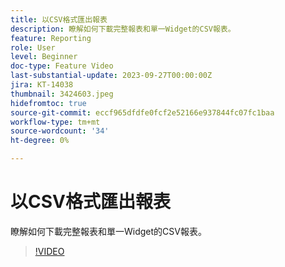 ```yaml
---
title: 以CSV格式匯出報表
description: 瞭解如何下載完整報表和單一Widget的CSV報表。
feature: Reporting
role: User
level: Beginner
doc-type: Feature Video
last-substantial-update: 2023-09-27T00:00:00Z
jira: KT-14038
thumbnail: 3424603.jpeg
hidefromtoc: true
source-git-commit: eccf965dfdfe0fcf2e52166e937844fc07fc1baa
workflow-type: tm+mt
source-wordcount: '34'
ht-degree: 0%

---
```



# 以CSV格式匯出報表

瞭解如何下載完整報表和單一Widget的CSV報表。

>[!VIDEO](https://video.tv.adobe.com/v/3424603/?learn=on)
